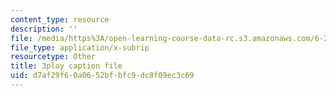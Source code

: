 ```yaml
---
content_type: resource
description: ''
file: /media/https%3A/open-learning-course-data-rc.s3.amazonaws.com/6-262-discrete-stochastic-processes-spring-2011/d7af29f60a0652bfbfc9dc8f09ec3c69_pOhZUJ5BQXk.vtt
file_type: application/x-subrip
resourcetype: Other
title: 3play caption file
uid: d7af29f6-0a06-52bf-bfc9-dc8f09ec3c69
---
```


